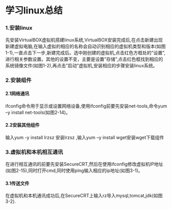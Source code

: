<h1>学习linux总结</h1>
<h3>1.安装linux</h3>
先安装VirtualBOX虚拟机搭建linux系统,VirtualBOX安装完成后,在点击新建出现新建虚拟电脑,在输入虚拟的相应的名称会自动识别相应的虚拟机类型和版本(如图1-1),一直点击下一步,新建完成后。选中刚创建的虚拟机,点击红色方框处的”设置”,进行相关参数设置。其他的设置不变，主要是设置”存储”,点击红色框找到相应的系统镜像文件(如图1-2),再点击”启动”虚拟机,安装相应的步骤安装linux系统。
<h3>2.安装组件</h3>

#### 2.1网络通讯
ifconfig命令用于显示或设置网络设备,使用ifconfig前要先安装net-tools,命令yum –y install net-tools(如图2-14)。

#### 2.2安装其他组件
输入yum -y install lrzsz 安装lrzsz ,输入yum –y install wget安装wget下载组件

<h3>3.虚拟机和本机相互通讯</h3>
在进行相互通讯的前要先安装SecureCRT,然后在使用ifconfig修改虚拟机IP地址(如图2-15),同时打开cmd,同时使用ping输入相应的ip地址(如图3-1)。

#### 3.1传送文件
在虚拟机和本机通讯成功后,在SecureCRT上输入rz导入mysql,tomcat,jdk(如图3-2).
